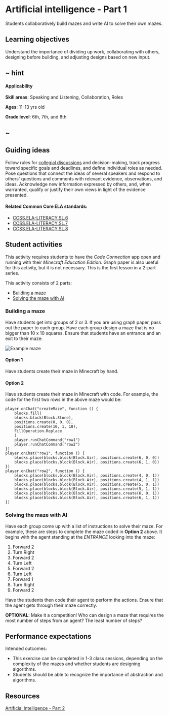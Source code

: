 # Artificial intelligence - Part 1

Students collaboratively build mazes and write AI to solve their own mazes.

## Learning objectives

Understand the importance of dividing up work, collaborating with others, designing before building, and adjusting designs based on new input.

## ~ hint

#### Applicability

**Skill areas**: Speaking and Listening, Collaboration, Roles

**Ages**: 11-13 yrs old

**Grade level**: 6th, 7th, and 8th

## ~

## Guiding ideas

Follow rules for [collegial discussions](http://www.corestandards.org/ELA-Literacy/SL/7/1/b/) and decision-making, track progress toward specific goals and deadlines, and define individual roles as needed. Pose questions that connect the ideas of several speakers and respond to others' questions and comments with relevant evidence, observations, and ideas. Acknowledge new information expressed by others, and, when warranted, qualify or justify their own views in light of the evidence presented.

#### Related Common Core ELA standards:

* [CCSS.ELA-LITERACY.SL.6](http://www.corestandards.org/ELA-Literacy/SL/6)
* [CCSS.ELA-LITERACY.SL.7](http://www.corestandards.org/ELA-Literacy/SL/7)
* [CCSS.ELA-LITERACY.SL.8](http://www.corestandards.org/ELA-Literacy/SL/8)

## Student activities

This activity requires students to have the *Code Connection* app open and running with their *Minecraft Education Edition*. Graph paper is also useful for this activity, but it is not necessary. This is the first lesson in a 2-part series.

This activity consists of 2 parts:

* [Building a maze](#building-a-maze)
* [Solving the maze with AI](#solving-the-maze-with-ai)

### Building a maze

Have students get into groups of 2 or 3. If you are using graph paper, pass out the paper to each group. Have each group design a maze that is no bigger than 10 x 10 squares. Ensure that students have an entrance and an exit to their maze:

![Example maze](/static/lessons/maze-ai.png)

#### Option 1

Have students create their maze in Minecraft by hand.

#### Option 2

Have students create their maze in Minecraft with code. For example, the code for the first two rows in the above maze would be:

```blocks
player.onChat("createMaze", function () {
    blocks.fill(
    blocks.block(Block.Stone),
    positions.create(0, 0, 0),
    positions.create(10, 1, 10),
    FillOperation.Replace
    )
    player.runChatCommand("row1")
    player.runChatCommand("row2")
})
player.onChat("row1", function () {
    blocks.place(blocks.block(Block.Air), positions.create(6, 0, 0))
    blocks.place(blocks.block(Block.Air), positions.create(6, 1, 0))
})
player.onChat("row2", function () {
    blocks.place(blocks.block(Block.Air), positions.create(4, 0, 1))
    blocks.place(blocks.block(Block.Air), positions.create(4, 1, 1))
    blocks.place(blocks.block(Block.Air), positions.create(5, 0, 1))
    blocks.place(blocks.block(Block.Air), positions.create(5, 1, 1))
    blocks.place(blocks.block(Block.Air), positions.create(6, 0, 1))
    blocks.place(blocks.block(Block.Air), positions.create(6, 1, 1))
})
```

### Solving the maze with AI

Have each group come up with a list of instructions to solve their maze. For example, these are steps to complete the maze coded in **Option 2** above. It begins with the agent standing at the *ENTRANCE* looking into the maze:

1. Forward 2
2. Turn Right
3. Forward 2
4. Turn Left
5. Forward 2
6. Turn Left
7. Forward 1
8. Turn Right
9. Forward 2

Have the students then code their agent to perform the actions. Ensure that the agent gets through their maze correctly.

**OPTIONAL**: Make it a competition! Who can design a maze that requires the most number of steps from an agent? The least number of steps?

## Performance expectations

Intended outcomes:

* This exercise can be completed in 1-3 class sessions, depending on the complexity of the mazes and whether students are designing algorithms.
* Students should be able to recognize the importance of abstraction and algorithms.

## Resources

[Artificial Intelligence - Part 2](/lessons/maze-ai-part2)